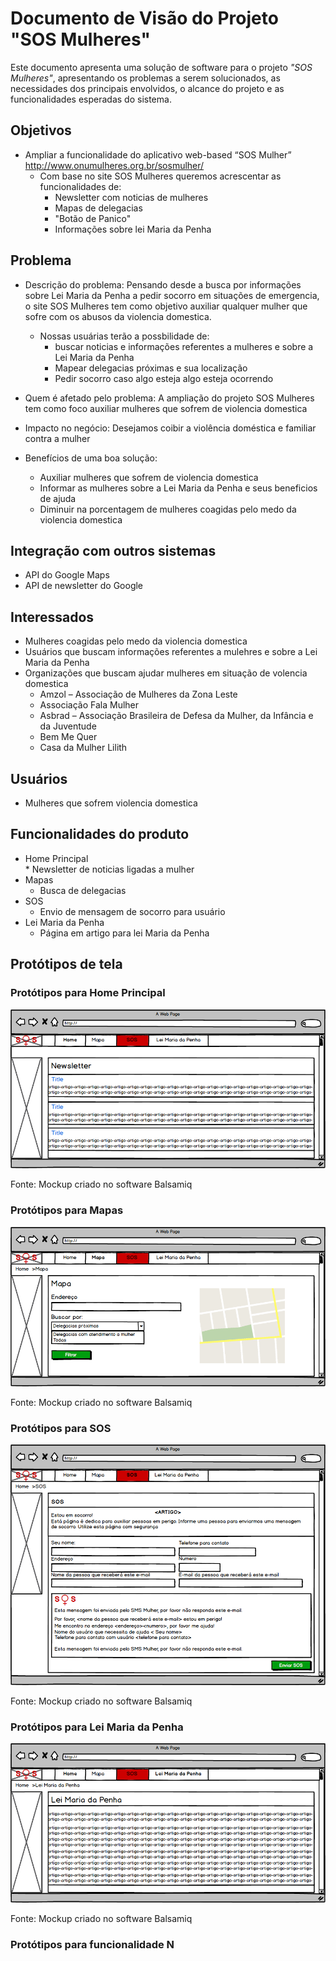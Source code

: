 # Documento de Visão do Projeto "SOS Mulheres"

Este documento apresenta uma solução de software para o projeto *"SOS Mulheres"*, 
apresentando os problemas a serem solucionados, as necessidades dos principais envolvidos, o alcance do projeto e as funcionalidades 
esperadas do sistema.

## Objetivos

* Ampliar a funcionalidade do aplicativo web-based “SOS Mulher”  http://www.onumulheres.org.br/sosmulher/
  * Com base no site SOS Mulheres queremos acrescentar as funcionalidades de:
    * Newsletter com noticias de mulheres
    * Mapas de delegacias
    * "Botão de Panico"
    * Informações sobre lei Maria da Penha

## Problema

* Descrição do problema: Pensando desde a busca por informações sobre Lei Maria da Penha a pedir socorro em situações de emergencia, o site SOS Mulheres tem como objetivo auxiliar qualquer mulher que sofre com os abusos da violencia domestica. 
  * Nossas usuárias terão a possbilidade de:
      * buscar noticias e informações referentes a mulheres e sobre a Lei Maria da Penha
      * Mapear delegacias próximas e sua localização 
      * Pedir socorro caso algo esteja algo esteja ocorrendo
  
* Quem é afetado pelo problema: A ampliação do projeto SOS Mulheres tem como foco auxiliar mulheres que sofrem de violencia domestica
* Impacto no negócio: Desejamos coibir a violência doméstica e familiar contra a mulher
* Benefícios de uma boa solução:
  * Auxiliar mulheres que sofrem de violencia domestica
  * Informar as mulheres sobre a Lei Maria da Penha e seus beneficios de ajuda
  * Diminuir na porcentagem de mulheres coagidas pelo medo da violencia domestica 

## Integração com outros sistemas

* API do Google Maps
* API de newsletter do Google
 
## Interessados

* Mulheres coagidas pelo medo da violencia domestica
* Usuários que buscam informações referentes a mulehres e sobre a Lei Maria da Penha
* Organizações que buscam ajudar mulheres em situação de volencia domestica
  * Amzol – Associação de Mulheres da Zona Leste
  * Associação Fala Mulher
  * Asbrad – Associação Brasileira de Defesa da Mulher, da Infância e da Juventude
  * Bem Me Quer
  * Casa da Mulher Lilith

## Usuários

* Mulheres que sofrem violencia domestica

## Funcionalidades do produto

* Home Principal  
  * 
  Newsletter de noticias ligadas a mulher
* Mapas
  * Busca de delegacias 
* SOS
  * Envio de mensagem de socorro para usuário
* Lei Maria da Penha
  * Página em artigo para lei Maria da Penha

## Protótipos de tela

### Protótipos para Home Principal

![](home.png)

Fonte: Mockup criado no software Balsamiq

### Protótipos para Mapas

![](mapa.png)

Fonte: Mockup criado no software Balsamiq

### Protótipos para SOS

![](SOS.png)

Fonte: Mockup criado no software Balsamiq

### Protótipos para Lei Maria da Penha

![](leimariadapenha.png)

Fonte: Mockup criado no software Balsamiq

### Protótipos para funcionalidade N
